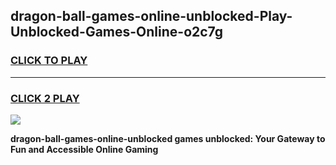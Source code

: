 
## dragon-ball-games-online-unblocked-Play-Unblocked-Games-Online-o2c7g
<h3>
<a href="https://premium76.site?title=dragon-ball-games-online-unblocked&ref=24A">CLICK TO PLAY</a></h3>
<hr>

<h3>
<a href="https://premium76.site?title=dragon-ball-games-online-unblocked&ref=24A">CLICK 2 PLAY</a>
  
</h3>

<a href="https://premium76.site?title=dragon-ball-games-online-unblocked&ref=24A"><img src="https://clearcache.store/games.png"></a>


**dragon-ball-games-online-unblocked games unblocked: Your Gateway to Fun and Accessible Online Gaming**
